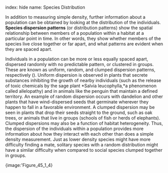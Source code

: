 index: hide
name: Species Distribution

In addition to measuring simple density, further information about a population can be obtained by looking at the distribution of the individuals.  **Species dispersion patterns** (or distribution patterns) show the spatial relationship between members of a population within a habitat at a particular point in time. In other words, they show whether members of the species live close together or far apart, and what patterns are evident when they are spaced apart.

Individuals in a population can be more or less equally spaced apart, dispersed randomly with no predictable pattern, or clustered in groups. These are known as uniform, random, and clumped dispersion patterns, respectively (). Uniform dispersion is observed in plants that secrete substances inhibiting the growth of nearby individuals (such as the release of toxic chemicals by the sage plant  *Salvia leucophylla,*a phenomenon called allelopathy) and in animals like the penguin that maintain a defined territory. An example of random dispersion occurs with dandelion and other plants that have wind-dispersed seeds that germinate wherever they happen to fall in a favorable environment. A clumped dispersion may be seen in plants that drop their seeds straight to the ground, such as oak trees, or animals that live in groups (schools of fish or herds of elephants). Clumped dispersions may also be a function of habitat heterogeneity. Thus, the dispersion of the individuals within a population provides more information about how they interact with each other than does a simple density measurement. Just as lower density species might have more difficulty finding a mate, solitary species with a random distribution might have a similar difficulty when compared to social species clumped together in groups.


{image:'Figure_45_1_4}
        
